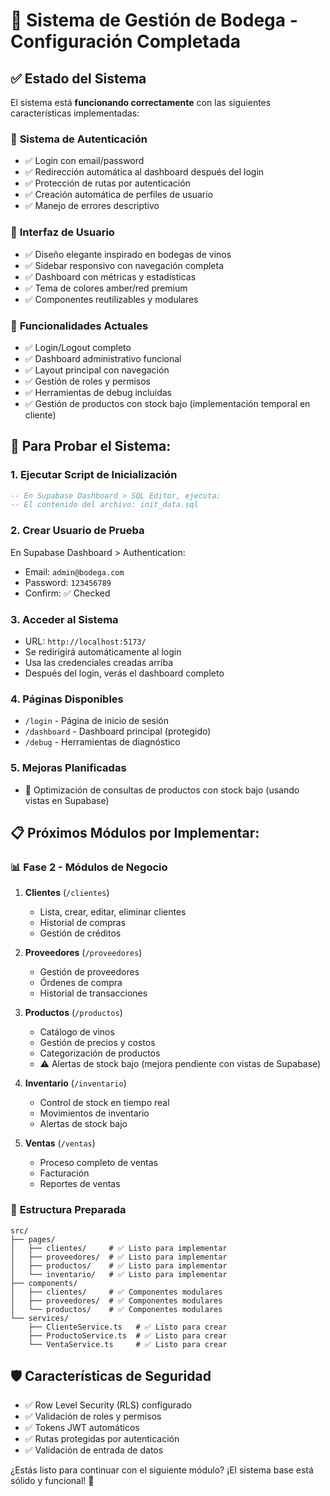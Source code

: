# 🍷 Sistema de Gestión de Bodega - Configuración Completada

## ✅ Estado del Sistema

El sistema está **funcionando correctamente** con las siguientes características implementadas:

### 🔐 **Sistema de Autenticación**
- ✅ Login con email/password
- ✅ Redirección automática al dashboard después del login
- ✅ Protección de rutas por autenticación
- ✅ Creación automática de perfiles de usuario
- ✅ Manejo de errores descriptivo

### 🎨 **Interfaz de Usuario**
- ✅ Diseño elegante inspirado en bodegas de vinos
- ✅ Sidebar responsivo con navegación completa
- ✅ Dashboard con métricas y estadísticas
- ✅ Tema de colores amber/red premium
- ✅ Componentes reutilizables y modulares

### 🚀 **Funcionalidades Actuales**
- ✅ Login/Logout completo
- ✅ Dashboard administrativo funcional
- ✅ Layout principal con navegación
- ✅ Gestión de roles y permisos
- ✅ Herramientas de debug incluidas
- ✅ Gestión de productos con stock bajo (implementación temporal en cliente)

## 🔧 **Para Probar el Sistema:**

### 1. **Ejecutar Script de Inicialización**
```sql
-- En Supabase Dashboard > SQL Editor, ejecuta:
-- El contenido del archivo: init_data.sql
```

### 2. **Crear Usuario de Prueba** 
En Supabase Dashboard > Authentication:
- Email: `admin@bodega.com`
- Password: `123456789`
- Confirm: ✅ Checked

### 3. **Acceder al Sistema**
- URL: `http://localhost:5173/`
- Se redirigirá automáticamente al login
- Usa las credenciales creadas arriba
- Después del login, verás el dashboard completo

### 4. **Páginas Disponibles**
- `/login` - Página de inicio de sesión
- `/dashboard` - Dashboard principal (protegido)
- `/debug` - Herramientas de diagnóstico

### 5. **Mejoras Planificadas**
- 🔄 Optimización de consultas de productos con stock bajo (usando vistas en Supabase)

## 📋 **Próximos Módulos por Implementar:**

### 📊 **Fase 2 - Módulos de Negocio**
1. **Clientes** (`/clientes`)
   - Lista, crear, editar, eliminar clientes
   - Historial de compras
   - Gestión de créditos

2. **Proveedores** (`/proveedores`) 
   - Gestión de proveedores
   - Órdenes de compra
   - Historial de transacciones

3. **Productos** (`/productos`)
   - Catálogo de vinos
   - Gestión de precios y costos
   - Categorización de productos
   - ⚠️ Alertas de stock bajo (mejora pendiente con vistas de Supabase)

4. **Inventario** (`/inventario`)
   - Control de stock en tiempo real
   - Movimientos de inventario
   - Alertas de stock bajo

5. **Ventas** (`/ventas`)
   - Proceso completo de ventas
   - Facturación
   - Reportes de ventas

### 🎯 **Estructura Preparada**
```
src/
├── pages/
│   ├── clientes/     # ✅ Listo para implementar
│   ├── proveedores/  # ✅ Listo para implementar  
│   ├── productos/    # ✅ Listo para implementar
│   └── inventario/   # ✅ Listo para implementar
├── components/
│   ├── clientes/     # ✅ Componentes modulares
│   ├── proveedores/  # ✅ Componentes modulares
│   └── productos/    # ✅ Componentes modulares
└── services/
    ├── ClienteService.ts   # ✅ Listo para crear
    ├── ProductoService.ts  # ✅ Listo para crear
    └── VentaService.ts     # ✅ Listo para crear
```

## 🛡️ **Características de Seguridad**
- ✅ Row Level Security (RLS) configurado
- ✅ Validación de roles y permisos
- ✅ Tokens JWT automáticos
- ✅ Rutas protegidas por autenticación
- ✅ Validación de entrada de datos

¿Estás listo para continuar con el siguiente módulo? ¡El sistema base está sólido y funcional! 🚀
